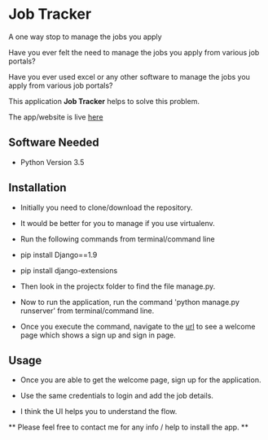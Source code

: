 # Job Tracker
A one way stop to manage the jobs you apply

Have you ever felt the need to manage the jobs you apply from various job portals?

Have you ever used excel or any other software to manage the jobs you apply from various job portals?

This application  **Job Tracker** helps to solve this problem.

The app/website is live [here](https://sanbog.pythonanywhere.com/jobtracker/welcome) 

## Software Needed
- Python Version 3.5


## Installation 
- Initially you need to clone/download the repository.

- It would be better for you to manage if you use virtualenv.

- Run the following commands from terminal/command line
 - pip install Django==1.9
       
 - pip install django-extensions
       

- Then look in the projectx folder to find the file manage.py.

- Now to run the application, run the command 'python manage.py runserver' from terminal/command line.

- Once you execute the command, navigate to the [url](http://localhost:8000/jobtracker/welcome/) to see a welcome page which shows a sign up and sign in page.


## Usage 
- Once you are able to get the welcome page, sign up for the application.

- Use the same credentials to login and add the job details.

- I think the UI helps you to understand the flow.

** Please feel free to contact me for any info / help to install the app. **










